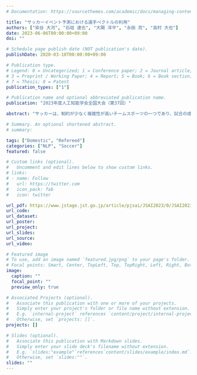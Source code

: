 ```yaml
---
# Documentation: https://sourcethemes.com/academic/docs/managing-content/

title: "サッカーイベント予測における選手ベクトルの利用"
authors: ["染谷 大河", "石垣 達也", "大関 洋平", "永田 亮", "高村 大也"]
date: 2023-06-06T00:00:00+09:00
doi: ""

# Schedule page publish date (NOT publication's date).
publishDate: 2020-03-18T00:00:00+09:00

# Publication type.
# Legend: 0 = Uncategorized; 1 = Conference paper; 2 = Journal article;
# 3 = Preprint / Working Paper; 4 = Report; 5 = Book; 6 = Book section;
# 7 = Thesis; 8 = Patent
publication_types: ["1"]

# Publication name and optional abbreviated publication name.
publication: "2023年度人工知能学会全国大会（第37回）"

abstract: "サッカーは、制約が少なく複雑性が高いチームスポーツの一つであり、試合の成り行きを予測するのは非常に難しい。近年では、主に機械学習の手法を用いて、サッカーの試合においてどの選手がどこで何のアクションをしたかを示すイベントの系列の予測が試みられており、先行イベント系列を考慮したゴール期待値の計算や特定のアクションの有効性の評価への応用が見込まれている。一方で、次にどのようなイベントが発生するかは、単に先行するイベントの系列だけでなくどの選手がそのイベントを発生させるかに大きく依存すると考えられる。そこで、本研究では選手を分散表現すなわちベクトルで表現しニューラルイベント予測モデルの入力に加えることで、先行研究では考慮されていなかった選手の特性を考慮した予測を行うことを提案する。実験の結果、選手特性を考慮することでモデルの予測精度が向上することに加え、モデルを学習する過程で得られた「選手ベクトル」が選手のポジションに関する情報を含んでいることが示された。"

# Summary. An optional shortened abstract.
# summary:

tags: ["Domestic", "Refereed"]
categories: ["NLP", "Soccer"]
featured: false

# Custom links (optional).
#   Uncomment and edit lines below to show custom links.
# links:
# - name: Follow
#   url: https://twitter.com
#   icon_pack: fab
#   icon: twitter

url_pdf: https://www.jstage.jst.go.jp/article/pjsai/JSAI2023/0/JSAI2023_2M5GS1005/_pdf/-char/ja
url_code:
url_dataset:
url_poster:
url_project:
url_slides:
url_source:
url_video:

# Featured image
# To use, add an image named `featured.jpg/png` to your page's folder.
# Focal points: Smart, Center, TopLeft, Top, TopRight, Left, Right, BottomLeft, Bottom, BottomRight.
image:
  caption: ""
  focal_point: ""
  preview_only: true

# Associated Projects (optional).
#   Associate this publication with one or more of your projects.
#   Simply enter your project's folder or file name without extension.
#   E.g. `internal-project` references `content/project/internal-project/index.md`.
#   Otherwise, set `projects: []`.
projects: []

# Slides (optional).
#   Associate this publication with Markdown slides.
#   Simply enter your slide deck's filename without extension.
#   E.g. `slides:"example"`references`content/slides/example/index.md`.
#   Otherwise, set `slides:""`.
slides: ""
---
```

